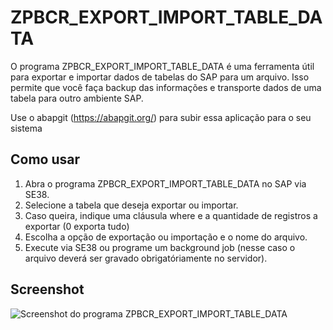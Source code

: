 # ZPBCR_EXPORT_IMPORT_TABLE_DATA

O programa ZPBCR_EXPORT_IMPORT_TABLE_DATA é uma ferramenta útil para exportar e importar dados de tabelas do SAP para um arquivo. Isso permite que você faça backup das informações e transporte dados de uma tabela para outro ambiente SAP.

Use o abapgit (https://abapgit.org/) para subir essa aplicação para o seu sistema

## Como usar

1. Abra o programa ZPBCR_EXPORT_IMPORT_TABLE_DATA no SAP via SE38.
2. Selecione a tabela que deseja exportar ou importar.
3. Caso queira, indique uma cláusula where e a quantidade de registros a exportar (0 exporta tudo) 
4. Escolha a opção de exportação ou importação e o nome do arquivo.
4. Execute via SE38 ou programe um background job (nesse caso o arquivo deverá ser gravado obrigatóriamente no servidor).

## Screenshot

![Screenshot do programa ZPBCR_EXPORT_IMPORT_TABLE_DATA](https://asabino2.github.io/EXPORT_IMPORT_TABLE.png)